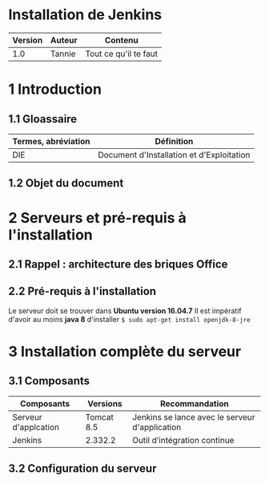 # Installation de Jenkins #

Version|Auteur|Contenu
-------|------|-------
1.0 | Tannie | Tout ce qu'il te faut

# 1 Introduction #

## 1.1 Gloassaire ##

Termes, abréviation|Définition
-------------------|-----------
DIE|Document d'Installation et d'Exploitation

## 1.2 Objet du document ##

# 2 Serveurs et pré-requis à l'installation #

## 2.1 Rappel : architecture des briques Office ##

## 2.2 Pré-requis à l'installation ##

Le serveur doit se trouver dans **Ubuntu version 16.04.7**
Il est impératif d'avoir au moins **java 8** d'installer
```$ sudo apt-get install openjdk-8-jre```

# 3 Installation complète du serveur ##

## 3.1 Composants ##

Composants|Versions|Recommandation
----------|--------|-------------
Serveur d'applcation|Tomcat 8.5|Jenkins se lance avec le serveur d'application
Jenkins|2.332.2|Outil d’intégration continue

## 3.2 Configuration du serveur ##


